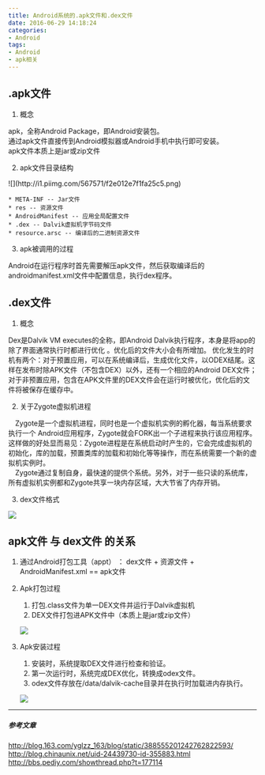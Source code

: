 ```yaml
---
title: Android系统的.apk文件和.dex文件
date: 2016-06-29 14:18:24
categories:
- Android
tags:
- Android
- apk相关
---
```

## .apk文件

1. 概念
<p>apk，全称Android Package，即Android安装包。<br/>
通过apk文件直接传到Android模拟器或Android手机中执行即可安装。
<br/>
apk文件本质上是jar或zip文件
</p>

2. apk文件目录结构

<p>
![](http://i1.piimg.com/567571/f2e012e7f1fa25c5.png)
</p>

<!--more-->

    * META-INF -- Jar文件
    * res -- 资源文件
    * AndroidManifest -- 应用全局配置文件
    * .dex -- Dalvik虚拟机字节码文件
    * resource.arsc -- 编译后的二进制资源文件

3. apk被调用的过程
<p>
Android在运行程序时首先需要解压apk文件，然后获取编译后的androidmanifest.xml文件中配置信息，执行dex程序。</p>


## .dex文件
1. 概念
<p>
Dex是Dalvik VM executes的全称，即Android Dalvik执行程序，本身是将app的除了界面通常执行时都进行优化 。优化后的文件大小会有所增加。 优化发生的时机有两个：对于预置应用，可以在系统编译后，生成优化文件，以ODEX结尾。这样在发布时除APK文件（不包含DEX）以外，还有一个相应的Android DEX文件；对于非预置应用，包含在APK文件里的DEX文件会在运行时被优化，优化后的文件将被保存在缓存中。</p>

2. 关于Zygote虚拟机进程
<p>
&emsp;Zygote是一个虚拟机进程，同时也是一个虚拟机实例的孵化器，每当系统要求执行一个 Android应用程序，Zygote就会FORK出一个子进程来执行该应用程序。这样做的好处显而易见：Zygote进程是在系统启动时产生的，它会完成虚拟机的初始化，库的加载，预置类库的加载和初始化等等操作，而在系统需要一个新的虚拟机实例时。<br/>
&emsp;Zygote通过复制自身，最快速的提供个系统。另外，对于一些只读的系统库，所有虚拟机实例都和Zygote共享一块内存区域，大大节省了内存开销。
</p>

3. dex文件格式

![](http://i2.piimg.com/567571/f7db349234a76ce0.png)

## apk文件 与 dex文件 的关系
1. 通过Android打包工具（appt） ： dex文件 +  资源文件 +  AndroidManifest.xml ==  apk文件

2. Apk打包过程
    1. 打包.class文件为单一DEX文件并运行于Dalvik虚拟机
    2. DEX文件打包进APK文件中（本质上是jar或zip文件）

    ![](http://i2.piimg.com/567571/a13ff962c727a7cb.png)

3. Apk安装过程
    1. 安装时，系统提取DEX文件进行检查和验证。
    2. 第一次运行时，系统完成DEX优化，转换成odex文件。
    3. odex文件存放在/data/dalvik-cache目录并在执行时加载进内存执行。

    ![](http://i2.piimg.com/567571/f34896093441f353.png)

---

##### 参考文章
http://blog.163.com/yglzz_163/blog/static/388555201242762822593/
<br/>
http://blog.chinaunix.net/uid-24439730-id-355883.html
<br/>
http://bbs.pediy.com/showthread.php?t=177114
